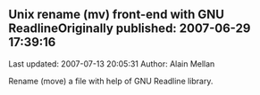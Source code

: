 ## Unix rename (mv) front-end with GNU ReadlineOriginally published: 2007-06-29 17:39:16 
Last updated: 2007-07-13 20:05:31 
Author: Alain Mellan 
 
Rename (move) a file with help of GNU Readline library.